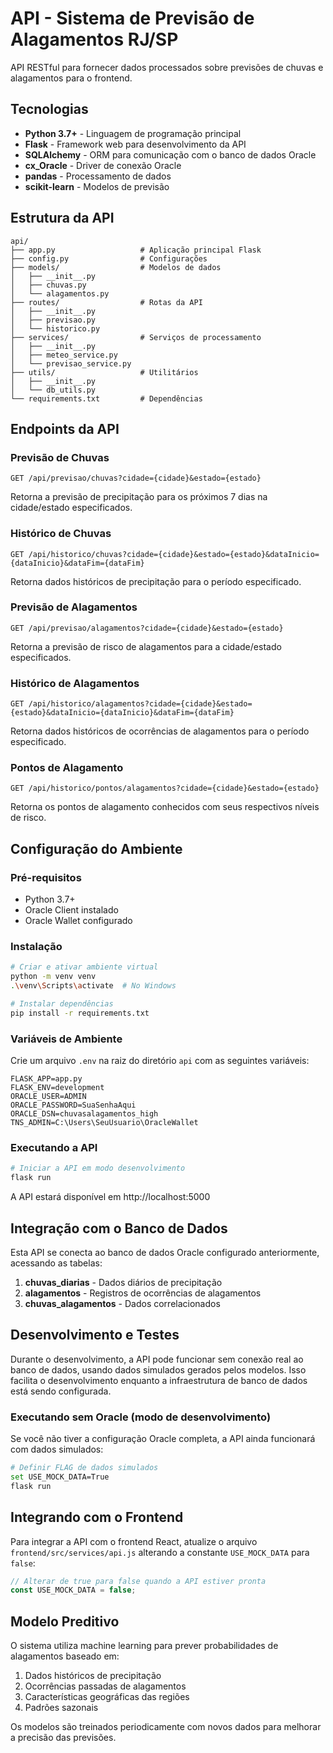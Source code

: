 # API - Sistema de Previsão de Alagamentos RJ/SP

API RESTful para fornecer dados processados sobre previsões de chuvas e alagamentos para o frontend.

## Tecnologias

- **Python 3.7+** - Linguagem de programação principal
- **Flask** - Framework web para desenvolvimento da API
- **SQLAlchemy** - ORM para comunicação com o banco de dados Oracle
- **cx_Oracle** - Driver de conexão Oracle
- **pandas** - Processamento de dados
- **scikit-learn** - Modelos de previsão

## Estrutura da API

```
api/
├── app.py                   # Aplicação principal Flask
├── config.py                # Configurações
├── models/                  # Modelos de dados
│   ├── __init__.py
│   ├── chuvas.py
│   └── alagamentos.py
├── routes/                  # Rotas da API
│   ├── __init__.py
│   ├── previsao.py
│   └── historico.py
├── services/                # Serviços de processamento
│   ├── __init__.py
│   ├── meteo_service.py
│   └── previsao_service.py
├── utils/                   # Utilitários
│   ├── __init__.py
│   └── db_utils.py
└── requirements.txt         # Dependências
```

## Endpoints da API

### Previsão de Chuvas

```
GET /api/previsao/chuvas?cidade={cidade}&estado={estado}
```

Retorna a previsão de precipitação para os próximos 7 dias na cidade/estado especificados.

### Histórico de Chuvas

```
GET /api/historico/chuvas?cidade={cidade}&estado={estado}&dataInicio={dataInicio}&dataFim={dataFim}
```

Retorna dados históricos de precipitação para o período especificado.

### Previsão de Alagamentos

```
GET /api/previsao/alagamentos?cidade={cidade}&estado={estado}
```

Retorna a previsão de risco de alagamentos para a cidade/estado especificados.

### Histórico de Alagamentos

```
GET /api/historico/alagamentos?cidade={cidade}&estado={estado}&dataInicio={dataInicio}&dataFim={dataFim}
```

Retorna dados históricos de ocorrências de alagamentos para o período especificado.

### Pontos de Alagamento

```
GET /api/historico/pontos/alagamentos?cidade={cidade}&estado={estado}
```

Retorna os pontos de alagamento conhecidos com seus respectivos níveis de risco.

## Configuração do Ambiente

### Pré-requisitos

- Python 3.7+
- Oracle Client instalado
- Oracle Wallet configurado

### Instalação

```bash
# Criar e ativar ambiente virtual
python -m venv venv
.\venv\Scripts\activate  # No Windows

# Instalar dependências
pip install -r requirements.txt
```

### Variáveis de Ambiente

Crie um arquivo `.env` na raiz do diretório `api` com as seguintes variáveis:

```
FLASK_APP=app.py
FLASK_ENV=development
ORACLE_USER=ADMIN
ORACLE_PASSWORD=SuaSenhaAqui
ORACLE_DSN=chuvasalagamentos_high
TNS_ADMIN=C:\Users\SeuUsuario\OracleWallet
```

### Executando a API

```bash
# Iniciar a API em modo desenvolvimento
flask run
```

A API estará disponível em http://localhost:5000

## Integração com o Banco de Dados

Esta API se conecta ao banco de dados Oracle configurado anteriormente, acessando as tabelas:

1. **chuvas_diarias** - Dados diários de precipitação
2. **alagamentos** - Registros de ocorrências de alagamentos
3. **chuvas_alagamentos** - Dados correlacionados

## Desenvolvimento e Testes

Durante o desenvolvimento, a API pode funcionar sem conexão real ao banco de dados, usando dados simulados gerados pelos modelos. Isso facilita o desenvolvimento enquanto a infraestrutura de banco de dados está sendo configurada.

### Executando sem Oracle (modo de desenvolvimento)

Se você não tiver a configuração Oracle completa, a API ainda funcionará com dados simulados:

```bash
# Definir FLAG de dados simulados
set USE_MOCK_DATA=True
flask run
```

## Integrando com o Frontend

Para integrar a API com o frontend React, atualize o arquivo `frontend/src/services/api.js` alterando a constante `USE_MOCK_DATA` para `false`:

```javascript
// Alterar de true para false quando a API estiver pronta
const USE_MOCK_DATA = false;
```

## Modelo Preditivo

O sistema utiliza machine learning para prever probabilidades de alagamentos baseado em:

1. Dados históricos de precipitação
2. Ocorrências passadas de alagamentos
3. Características geográficas das regiões
4. Padrões sazonais

Os modelos são treinados periodicamente com novos dados para melhorar a precisão das previsões. 